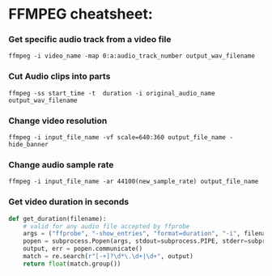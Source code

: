 # FFMPEG cheatsheet:

### Get specific audio track from a video file

    ffmpeg -i video_name -map 0:a:audio_track_number output_wav_filename

### Cut Audio clips into parts

    ffmpeg -ss start_time -t  duration -i original_audio_name output_wav_filename

### Change video resolution

    ffmpeg -i input_file_name -vf scale=640:360 output_file_name -hide_banner
  
### Change audio sample rate  

    ffmpeg -i input_file_name -ar 44100(new_sample_rate) output_file_name
  
    
### Get video duration in seconds

```python
def get_duration(filename):
    # valid for any audio file accepted by ffprobe
    args = ("ffprobe", "-show_entries", "format=duration", "-i", filename)
    popen = subprocess.Popen(args, stdout=subprocess.PIPE, stderr=subprocess.PIPE)
    output, err = popen.communicate()
    match = re.search(r"[-+]?\d*\.\d+|\d+", output)
    return float(match.group())
```

